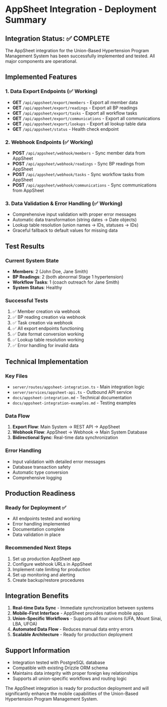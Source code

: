 # AppSheet Integration - Deployment Summary

## Integration Status: ✅ COMPLETE

The AppSheet integration for the Union-Based Hypertension Program Management System has been successfully implemented and tested. All major components are operational.

## Implemented Features

### 1. Data Export Endpoints (✅ Working)
- **GET** `/api/appsheet/export/members` - Export all member data
- **GET** `/api/appsheet/export/readings` - Export all BP readings
- **GET** `/api/appsheet/export/tasks` - Export all workflow tasks
- **GET** `/api/appsheet/export/communications` - Export all communications
- **GET** `/api/appsheet/export/lookups` - Export all lookup table data
- **GET** `/api/appsheet/status` - Health check endpoint

### 2. Webhook Endpoints (✅ Working)
- **POST** `/api/appsheet/webhook/members` - Sync member data from AppSheet
- **POST** `/api/appsheet/webhook/readings` - Sync BP readings from AppSheet
- **POST** `/api/appsheet/webhook/tasks` - Sync workflow tasks from AppSheet
- **POST** `/api/appsheet/webhook/communications` - Sync communications from AppSheet

### 3. Data Validation & Error Handling (✅ Working)
- Comprehensive input validation with proper error messages
- Automatic data transformation (string dates → Date objects)
- Lookup table resolution (union names → IDs, statuses → IDs)
- Graceful fallback to default values for missing data

## Test Results

### Current System State
- **Members**: 2 (John Doe, Jane Smith)
- **BP Readings**: 2 (both abnormal Stage 1 hypertension)
- **Workflow Tasks**: 1 (coach outreach for Jane Smith)
- **System Status**: Healthy

### Successful Tests
1. ✅ Member creation via webhook
2. ✅ BP reading creation via webhook  
3. ✅ Task creation via webhook
4. ✅ All export endpoints functioning
5. ✅ Date format conversion working
6. ✅ Lookup table resolution working
7. ✅ Error handling for invalid data

## Technical Implementation

### Key Files
- `server/routes/appsheet-integration.ts` - Main integration logic
- `server/services/appsheet-api.ts` - Outbound API service
- `docs/appsheet-integration.md` - Technical documentation
- `docs/appsheet-integration-examples.md` - Testing examples

### Data Flow
1. **Export Flow**: Main System → REST API → AppSheet
2. **Webhook Flow**: AppSheet → Webhook → Main System Database
3. **Bidirectional Sync**: Real-time data synchronization

### Error Handling
- Input validation with detailed error messages
- Database transaction safety
- Automatic type conversion
- Comprehensive logging

## Production Readiness

### Ready for Deployment ✅
- All endpoints tested and working
- Error handling implemented
- Documentation complete
- Data validation in place

### Recommended Next Steps
1. Set up production AppSheet app
2. Configure webhook URLs in AppSheet
3. Implement rate limiting for production
4. Set up monitoring and alerting
5. Create backup/restore procedures

## Integration Benefits

1. **Real-time Data Sync** - Immediate synchronization between systems
2. **Mobile-First Interface** - AppSheet provides native mobile apps
3. **Union-Specific Workflows** - Supports all four unions (UFA, Mount Sinai, LBA, UFOA)
4. **Automated Data Flow** - Reduces manual data entry errors
5. **Scalable Architecture** - Ready for production deployment

## Support Information

- Integration tested with PostgreSQL database
- Compatible with existing Drizzle ORM schema
- Maintains data integrity with proper foreign key relationships
- Supports all union-specific workflows and routing logic

The AppSheet integration is ready for production deployment and will significantly enhance the mobile capabilities of the Union-Based Hypertension Program Management System.